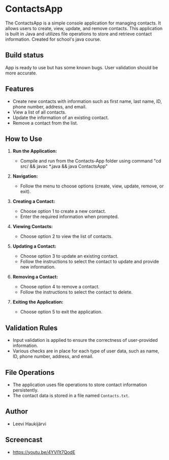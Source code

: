 # ContactsApp

The ContactsApp is a simple console application for managing contacts. It allows users to create, view, update, and remove contacts. This application is built in Java and utilizes file operations to store and retrieve contact information. Created for school's java course.

## Build status

App is ready to use but has some known bugs. User validation should be more accurate.

## Features

- Create new contacts with information such as first name, last name, ID, phone number, address, and email.
- View a list of all contacts.
- Update the information of an existing contact.
- Remove a contact from the list.

## How to Use

1. **Run the Application:**
   - Compile and run from the Contacts-App folder using command "cd src/ && javac *.java && java ContactsApp"

2. **Navigation:**
   - Follow the menu to choose options (create, view, update, remove, or exit).

3. **Creating a Contact:**
   - Choose option 1 to create a new contact.
   - Enter the required information when prompted.

4. **Viewing Contacts:**
   - Choose option 2 to view the list of contacts.

5. **Updating a Contact:**
   - Choose option 3 to update an existing contact.
   - Follow the instructions to select the contact to update and provide new information.

6. **Removing a Contact:**
   - Choose option 4 to remove a contact.
   - Follow the instructions to select the contact to delete.

7. **Exiting the Application:**
   - Choose option 5 to exit the application.

## Validation Rules

- Input validation is applied to ensure the correctness of user-provided information.
- Various checks are in place for each type of user data, such as name, ID, phone number, address, and email.

## File Operations

- The application uses file operations to store contact information persistently.
- The contact data is stored in a file named `Contacts.txt`.

## Author

- Leevi Haukijärvi


## Screencast

- https://youtu.be/4YVl1t7QodE